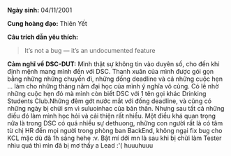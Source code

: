 **Ngày sinh:** 04/11/2001


**Cung hoàng đạo:** Thiên Yết


**Câu trích dẫn yêu thích:**
> It’s not a bug — it’s an undocumented feature

**Cảm nghĩ về DSC-DUT:** Mình thật sự không tin vào duyên số, cho đến khi định mệnh mang mình đến với DSC. Thanh xuân của mình được gói gọn bằng những những chuyến đi, những đống deadline và cả những cuộc hẹn ... làm cho những tháng năm đại học của mình ý nghĩa vô cùng. Có lẽ nhờ những cuộc hẹn đó mà mình còn biết DSC với 1 tên gọi khác Drinking Students Club.Những đêm gớt nước mắt với đống deadline, và cũng có những ngày bị chửi sm vì suluoinhac của bản thân. Nhưng sau tất cả những điều đó làm mình học hỏi và cải thiện rất nhiều. Một điều khá quan trọng nữa là trong DSC có quá nhiều sự dethuong, những con người rất là có tâm từ chị HR đến mọi người trong phòng ban BackEnd, không ngại fix bug cho KCL mặc dù đã 1h sáng hehe :v. Bật mí dới mn là sau khi bị chửi làm Tester nhìu quá thì mìn đã bị mơ thấy a Lead :'( huuuhuuu
